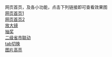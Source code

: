 网页首页，及各小功能，点击下列链接即可查看效果图<br/>
<a href="http://thyrsi.com/t6/676/1551623416x2890174202.png" target="_blank">网页首页1</a><br/>
<a href="http://thyrsi.com/t6/676/1551623444x2890174202.png" target="_blank">网页首页2</a><br/>
<a href="http://thyrsi.com/t6/676/1551623493x2890174202.png" target="_blank">放大镜</a><br/>
<a href="http://thyrsi.com/t6/676/1551623524x2890174202.png" target="_blank">抽奖</a><br/>
<a href="http://thyrsi.com/t6/676/1551623564x2890174202.png" target="_blank">二级省市联动</a><br/>
<a href="http://thyrsi.com/t6/676/1551623595x2890174202.png" target="_blank">tab切换</a><br/>
<a href="http://thyrsi.com/t6/676/1551623652x2890174202.png" target="_blank">图片高亮</a><br/>
